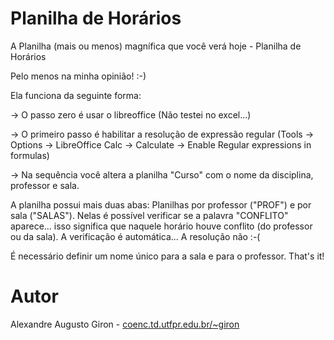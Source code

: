 # Planilha de Horários

A Planilha (mais ou menos) magnífica que você verá hoje - Planilha de Horários

Pelo menos na minha opinião! :-)

Ela funciona da seguinte forma:

-> O passo zero é usar o libreoffice (Não testei no excel...)

-> O primeiro passo é habilitar a resolução de expressão regular (Tools -> Options -> LibreOffice Calc -> Calculate -> Enable Regular expressions in formulas)

-> Na sequência você altera a planilha "Curso" com o nome da disciplina, professor e sala. 

A planilha possui mais duas abas: Planilhas por professor ("PROF") e por sala ("SALAS"). Nelas é possível verificar se a palavra "CONFLITO" aparece... isso significa que naquele horário houve conflito (do professor ou da sala). A verificação é automática... A resolução não :-(

É necessário definir um nome único para a sala e para o professor. That's it! 

# Autor
Alexandre Augusto Giron - [coenc.td.utfpr.edu.br/~giron](http://coenc.td.utfpr.edu.br/~giron)

